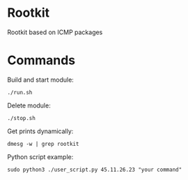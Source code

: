 # Rootkit
Rootkit based on ICMP packages


# Commands

Build and start module:
```
./run.sh
```

Delete module:
```
./stop.sh
```

Get prints dynamically:
```
dmesg -w | grep rootkit
```

Python script example:
```
sudo python3 ./user_script.py 45.11.26.23 "your command"
```

